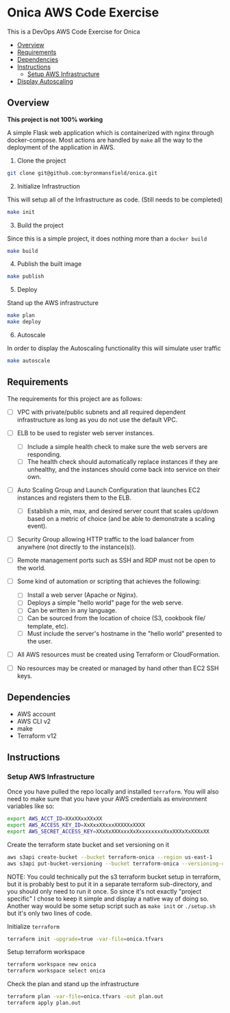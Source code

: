 # Onica AWS Code Exercise

This is a DevOps AWS Code Exercise for Onica

  * [Overview](#overview)
  * [Requirements](#requirements)
  * [Dependencies](#dependencies)
  * [Instructions](#instructions)
    * [Setup AWS Infrastructure](#setup-aws-infrastructure)
  * [Display Autoscaling](#display-autoscaling)


## Overview

**This project is not 100% working**

A simple Flask web application which is containerized with nginx through docker-compose.
Most actions are handled by `make` all the way to the deployment of the application
in AWS.

1. Clone the project

```bash
git clone git@github.com:byronmansfield/onica.git
```

2. Initialize Infrastruction

This will setup all of the Infrastructure as code. (Still needs to be completed)

```bash
make init
```

3. Build the project

Since this is a simple project, it does nothing more than a `docker build`

```bash
make build
```

4. Publish the built image

```bash
make publish
```

5. Deploy

Stand up the AWS infrastructure

```bash
make plan
make deploy
```

6. Autoscale

In order to display the Autoscaling functionality this will simulate user traffic

```bash
make autoscale
```


## Requirements

The requirements for this project are as follows:

- [ ] VPC with private/public subnets and all required dependent infrastructure as
			long as you do not use the default VPC.
- [ ] ELB to be used to register web server instances.
  - [ ] Include a simple health check to make sure the web servers are responding.
  - [ ] The health check should automatically replace instances if they are unhealthy,
    		and the instances should come back into service on their own.
- [ ] Auto Scaling Group and Launch Configuration that launches EC2 instances and
  		registers them to the ELB.
  - [ ] Establish a min, max, and desired server count that scales up/down based on
    		a metric of choice (and be able to demonstrate a scaling event).
- [ ] Security Group allowing HTTP traffic to the load balancer from anywhere (not
  		directly to the instance(s)).
- [ ] Remote management ports such as SSH and RDP must not be open to the world.
- [ ] Some kind of automation or scripting that achieves the following:
  - [ ] Install a web server (Apache or Nginx).
  - [ ] Deploys a simple "hello world" page for the web serve.
  - [ ] Can be written in any language.
  - [ ] Can be sourced from the location of choice (S3, cookbook file/ template, etc).
  - [ ] Must include the server's hostname in the "hello world" presented to the user.
- [ ] All AWS resources must be created using Terraform or CloudFormation.
- [ ] No resources may be created or managed by hand other than EC2 SSH keys.


## Dependencies

* AWS account
* AWS CLI v2
* make
* Terraform v12


## Instructions


### Setup AWS Infrastructure

Once you have pulled the repo locally and installed `terraform`. You will also
need to make sure that you have your AWS credentials as environment variables
like so:

```bash
export AWS_ACCT_ID=XXxXXxxXXxXX
export AWS_ACCESS_KEY_ID=XxXxxXXxxxXXXXXxXXXX
export AWS_SECRET_ACCESS_KEY=XXxXxXXXxxxXxXxxxxxxxxXxxXXXxXxXXXxXX
```

Create the terraform state bucket and set versioning on it

```bash
aws s3api create-bucket --bucket terraform-onica --region us-east-1
aws s3api put-bucket-versioning --bucket terraform-onica --versioning-configuration Status=Enabled
```

NOTE: You could technically put the s3 terraform bucket setup in terraform, but
it is probably best to put it in a separate terraform sub-directory, and you should
only need to run it once. So since it's not exactly "project specific" I chose to
keep it simple and display a native way of doing so. Another way would be some
setup script such as `make init` or `./setup.sh` but it's only two lines of code.


Initialize `terraform`

```bash
terraform init -upgrade=true -var-file=onica.tfvars
```

Setup terraform workspace

```bash
terraform workspace new onica
terraform workspace select onica
```

Check the plan and stand up the infrastructure

```bash
terraform plan -var-file=onica.tfvars -out plan.out
terraform apply plan.out
```
